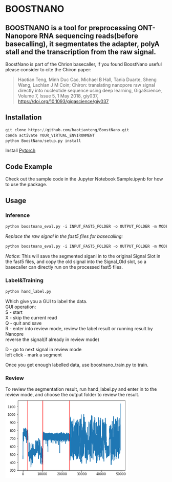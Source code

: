 # BOOSTNANO
## BOOSTNANO is a tool for preprocessing ONT-Nanopore RNA sequencing reads(before basecalling), it segmentates the adapter, polyA stall and the transcription from the raw signal.

BoostNano is part of the Chrion basecaller, if you found BoostNano useful please consider to cite the Chiron paper:
> Haotian Teng, Minh Duc Cao, Michael B Hall, Tania Duarte, Sheng Wang, Lachlan J M Coin; Chiron: translating nanopore raw signal directly into nucleotide sequence using deep learning, GigaScience, Volume 7, Issue 5, 1 May 2018, giy037, https://doi.org/10.1093/gigascience/giy037

## Installation
```python
git clone https://github.com/haotianteng/BoostNano.git  
conda activate YOUR_VIRTUAL_ENVIRONMENT
python BoostNano/setup.py install  
```
Install [Pytorch](https://pytorch.org/)  

## Code Example
Check out the sample code in the Jupyter Notebook Sample.ipynb for how to use the package.  

## Usage
### Inference
```python
python boostnano_eval.py -i INPUT_FAST5_FOLDER -o OUTPUT_FOLDER -m MODEL_FOLDER
```
*Replace the raw signal in the fast5 files for basecalling:*
```python
python boostnano_eval.py -i INPUT_FAST5_FOLDER -o OUTPUT_FOLDER -m MODEL_FOLDER --replace
```
*Notice*: This will save the segmented siganl in to the original Signal Slot in the fast5 files, and copy the old signal into the Signal_Old slot, so a basecaller can directly run on the processed fast5 files.

### Label&Training
```python
python hand_label.py
```
Which give you a GUI to label the data.  
GUI operation:  
S - start  
X - skip the current read  
Q - quit and save  
R - enter into review mode, review the label result or running result by Nanopre  
    reverse the signal(if already in review mode)  

D - go to next signal in review mode  
left click - mark a segment  

Once you get enough labelled data, use boostnano_train.py to train.  

### Review
To review the segmentation result, run hand_label.py and enter in to the review mode, and choose the output folder to review the result.  
![A sample segmentation](./sample_data/sample.png)  
